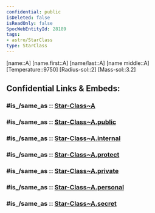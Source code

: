 ```yaml
---
confidential: public
isDeleted: false
isReadOnly: false
SpocWebEntityId: 28189
tags:
- astro/StarClass
type: StarClass
---
```


[name::A]
[name.first::A]
[name/last::A]
[name middle::A]
[Temperature::9750]
[Radius-sol::2]
[Mass-sol::3.2]


## Confidential Links & Embeds: 

### #is_/same_as :: [Star-Class~A](/_Standards/Astronomy/Star~Class/Star-Class~A.md) 

### #is_/same_as :: [Star-Class~A.public](/_public/Astronomy/Star~Class/Star-Class~A.public.md) 

### #is_/same_as :: [Star-Class~A.internal](/_internal/Astronomy/Star~Class/Star-Class~A.internal.md) 

### #is_/same_as :: [Star-Class~A.protect](/_protect/Astronomy/Star~Class/Star-Class~A.protect.md) 

### #is_/same_as :: [Star-Class~A.private](/_private/Astronomy/Star~Class/Star-Class~A.private.md) 

### #is_/same_as :: [Star-Class~A.personal](/_personal/Astronomy/Star~Class/Star-Class~A.personal.md) 

### #is_/same_as :: [Star-Class~A.secret](/_secret/Astronomy/Star~Class/Star-Class~A.secret.md)

